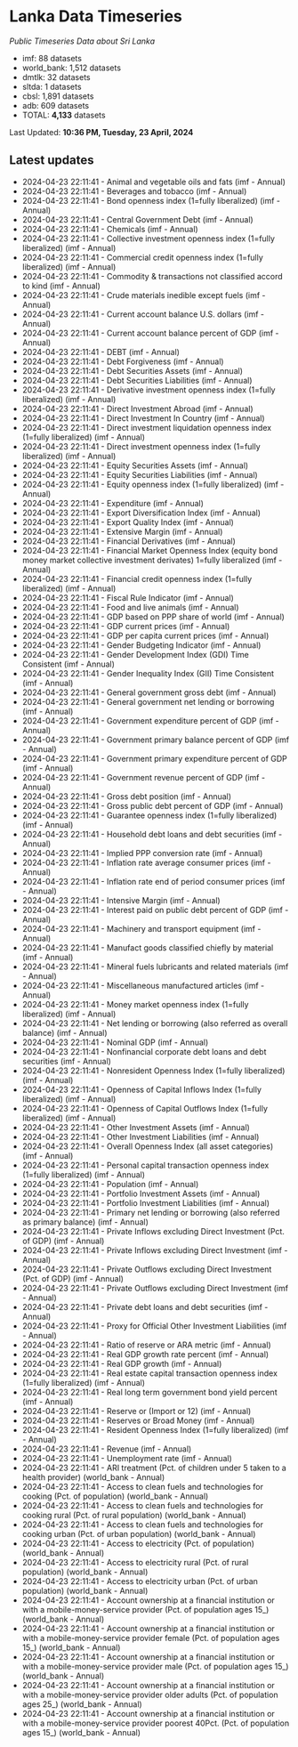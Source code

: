 # Lanka Data Timeseries
*Public Timeseries Data about Sri Lanka*

* imf: 88 datasets
* world_bank: 1,512 datasets
* dmtlk: 32 datasets
* sltda: 1 datasets
* cbsl: 1,891 datasets
* adb: 609 datasets
* TOTAL: **4,133** datasets

Last Updated: **10:36 PM, Tuesday, 23 April, 2024**

## Latest updates

* 2024-04-23 22:11:41 - Animal and vegetable oils and fats (imf - Annual)
* 2024-04-23 22:11:41 - Beverages and tobacco (imf - Annual)
* 2024-04-23 22:11:41 - Bond openness index (1=fully liberalized) (imf - Annual)
* 2024-04-23 22:11:41 - Central Government Debt (imf - Annual)
* 2024-04-23 22:11:41 - Chemicals (imf - Annual)
* 2024-04-23 22:11:41 - Collective investment openness index (1=fully liberalized) (imf - Annual)
* 2024-04-23 22:11:41 - Commercial credit openness index (1=fully liberalized) (imf - Annual)
* 2024-04-23 22:11:41 - Commodity & transactions not classified accord to kind (imf - Annual)
* 2024-04-23 22:11:41 - Crude materials inedible except fuels (imf - Annual)
* 2024-04-23 22:11:41 - Current account balance U.S. dollars (imf - Annual)
* 2024-04-23 22:11:41 - Current account balance percent of GDP (imf - Annual)
* 2024-04-23 22:11:41 - DEBT (imf - Annual)
* 2024-04-23 22:11:41 - Debt Forgiveness (imf - Annual)
* 2024-04-23 22:11:41 - Debt Securities Assets (imf - Annual)
* 2024-04-23 22:11:41 - Debt Securities Liabilities (imf - Annual)
* 2024-04-23 22:11:41 - Derivative investment openness index (1=fully liberalized) (imf - Annual)
* 2024-04-23 22:11:41 - Direct Investment Abroad (imf - Annual)
* 2024-04-23 22:11:41 - Direct Investment In Country (imf - Annual)
* 2024-04-23 22:11:41 - Direct investment liquidation openness index (1=fully liberalized) (imf - Annual)
* 2024-04-23 22:11:41 - Direct investment openness index (1=fully liberalized) (imf - Annual)
* 2024-04-23 22:11:41 - Equity Securities Assets (imf - Annual)
* 2024-04-23 22:11:41 - Equity Securities Liabilities (imf - Annual)
* 2024-04-23 22:11:41 - Equity openness index (1=fully liberalized) (imf - Annual)
* 2024-04-23 22:11:41 - Expenditure (imf - Annual)
* 2024-04-23 22:11:41 - Export Diversification Index (imf - Annual)
* 2024-04-23 22:11:41 - Export Quality Index (imf - Annual)
* 2024-04-23 22:11:41 - Extensive Margin (imf - Annual)
* 2024-04-23 22:11:41 - Financial Derivatives (imf - Annual)
* 2024-04-23 22:11:41 - Financial Market Openness Index (equity bond money market collective investment derivates) 1=fully liberalized (imf - Annual)
* 2024-04-23 22:11:41 - Financial credit openness index (1=fully liberalized) (imf - Annual)
* 2024-04-23 22:11:41 - Fiscal Rule Indicator (imf - Annual)
* 2024-04-23 22:11:41 - Food and live animals (imf - Annual)
* 2024-04-23 22:11:41 - GDP based on PPP share of world (imf - Annual)
* 2024-04-23 22:11:41 - GDP current prices (imf - Annual)
* 2024-04-23 22:11:41 - GDP per capita current prices (imf - Annual)
* 2024-04-23 22:11:41 - Gender Budgeting Indicator (imf - Annual)
* 2024-04-23 22:11:41 - Gender Development Index (GDI) Time Consistent (imf - Annual)
* 2024-04-23 22:11:41 - Gender Inequality Index (GII) Time Consistent (imf - Annual)
* 2024-04-23 22:11:41 - General government gross debt (imf - Annual)
* 2024-04-23 22:11:41 - General government net lending or borrowing (imf - Annual)
* 2024-04-23 22:11:41 - Government expenditure percent of GDP (imf - Annual)
* 2024-04-23 22:11:41 - Government primary balance percent of GDP (imf - Annual)
* 2024-04-23 22:11:41 - Government primary expenditure percent of GDP (imf - Annual)
* 2024-04-23 22:11:41 - Government revenue percent of GDP (imf - Annual)
* 2024-04-23 22:11:41 - Gross debt position (imf - Annual)
* 2024-04-23 22:11:41 - Gross public debt percent of GDP (imf - Annual)
* 2024-04-23 22:11:41 - Guarantee openness index (1=fully liberalized) (imf - Annual)
* 2024-04-23 22:11:41 - Household debt loans and debt securities (imf - Annual)
* 2024-04-23 22:11:41 - Implied PPP conversion rate (imf - Annual)
* 2024-04-23 22:11:41 - Inflation rate average consumer prices (imf - Annual)
* 2024-04-23 22:11:41 - Inflation rate end of period consumer prices (imf - Annual)
* 2024-04-23 22:11:41 - Intensive Margin (imf - Annual)
* 2024-04-23 22:11:41 - Interest paid on public debt percent of GDP (imf - Annual)
* 2024-04-23 22:11:41 - Machinery and transport equipment (imf - Annual)
* 2024-04-23 22:11:41 - Manufact goods classified chiefly by material (imf - Annual)
* 2024-04-23 22:11:41 - Mineral fuels lubricants and related materials (imf - Annual)
* 2024-04-23 22:11:41 - Miscellaneous manufactured articles (imf - Annual)
* 2024-04-23 22:11:41 - Money market openness index (1=fully liberalized) (imf - Annual)
* 2024-04-23 22:11:41 - Net lending or borrowing (also referred as overall balance) (imf - Annual)
* 2024-04-23 22:11:41 - Nominal GDP (imf - Annual)
* 2024-04-23 22:11:41 - Nonfinancial corporate debt loans and debt securities (imf - Annual)
* 2024-04-23 22:11:41 - Nonresident Openness Index (1=fully liberalized) (imf - Annual)
* 2024-04-23 22:11:41 - Openness of Capital Inflows Index (1=fully liberalized) (imf - Annual)
* 2024-04-23 22:11:41 - Openness of Capital Outflows Index (1=fully liberalized) (imf - Annual)
* 2024-04-23 22:11:41 - Other Investment Assets (imf - Annual)
* 2024-04-23 22:11:41 - Other Investment Liabilities (imf - Annual)
* 2024-04-23 22:11:41 - Overall Openness Index (all asset categories) (imf - Annual)
* 2024-04-23 22:11:41 - Personal capital transaction openness index (1=fully liberalized) (imf - Annual)
* 2024-04-23 22:11:41 - Population (imf - Annual)
* 2024-04-23 22:11:41 - Portfolio Investment Assets (imf - Annual)
* 2024-04-23 22:11:41 - Portfolio Investment Liabilities (imf - Annual)
* 2024-04-23 22:11:41 - Primary net lending or borrowing (also referred as primary balance) (imf - Annual)
* 2024-04-23 22:11:41 - Private Inflows excluding Direct Investment (Pct. of GDP) (imf - Annual)
* 2024-04-23 22:11:41 - Private Inflows excluding Direct Investment (imf - Annual)
* 2024-04-23 22:11:41 - Private Outflows excluding Direct Investment (Pct. of GDP) (imf - Annual)
* 2024-04-23 22:11:41 - Private Outflows excluding Direct Investment (imf - Annual)
* 2024-04-23 22:11:41 - Private debt loans and debt securities (imf - Annual)
* 2024-04-23 22:11:41 - Proxy for Official Other Investment Liabilities (imf - Annual)
* 2024-04-23 22:11:41 - Ratio of reserve or ARA metric (imf - Annual)
* 2024-04-23 22:11:41 - Real GDP growth rate percent (imf - Annual)
* 2024-04-23 22:11:41 - Real GDP growth (imf - Annual)
* 2024-04-23 22:11:41 - Real estate capital transaction openness index (1=fully liberalized) (imf - Annual)
* 2024-04-23 22:11:41 - Real long term government bond yield percent (imf - Annual)
* 2024-04-23 22:11:41 - Reserve or (Import or 12) (imf - Annual)
* 2024-04-23 22:11:41 - Reserves or Broad Money (imf - Annual)
* 2024-04-23 22:11:41 - Resident Openness Index (1=fully liberalized) (imf - Annual)
* 2024-04-23 22:11:41 - Revenue (imf - Annual)
* 2024-04-23 22:11:41 - Unemployment rate (imf - Annual)
* 2024-04-23 22:11:41 - ARI treatment (Pct. of children under 5 taken to a health provider) (world_bank - Annual)
* 2024-04-23 22:11:41 - Access to clean fuels and technologies for cooking (Pct. of population) (world_bank - Annual)
* 2024-04-23 22:11:41 - Access to clean fuels and technologies for cooking rural (Pct. of rural population) (world_bank - Annual)
* 2024-04-23 22:11:41 - Access to clean fuels and technologies for cooking urban (Pct. of urban population) (world_bank - Annual)
* 2024-04-23 22:11:41 - Access to electricity (Pct. of population) (world_bank - Annual)
* 2024-04-23 22:11:41 - Access to electricity rural (Pct. of rural population) (world_bank - Annual)
* 2024-04-23 22:11:41 - Access to electricity urban (Pct. of urban population) (world_bank - Annual)
* 2024-04-23 22:11:41 - Account ownership at a financial institution or with a mobile-money-service provider (Pct. of population ages 15_) (world_bank - Annual)
* 2024-04-23 22:11:41 - Account ownership at a financial institution or with a mobile-money-service provider female (Pct. of population ages 15_) (world_bank - Annual)
* 2024-04-23 22:11:41 - Account ownership at a financial institution or with a mobile-money-service provider male (Pct. of population ages 15_) (world_bank - Annual)
* 2024-04-23 22:11:41 - Account ownership at a financial institution or with a mobile-money-service provider older adults (Pct. of population ages 25_) (world_bank - Annual)
* 2024-04-23 22:11:41 - Account ownership at a financial institution or with a mobile-money-service provider poorest 40Pct. (Pct. of population ages 15_) (world_bank - Annual)